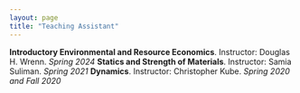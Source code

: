 ```yaml
---
layout: page
title: "Teaching Assistant"
---
```


**Introductory Environmental and Resource Economics**. Instructor: Douglas H. Wrenn. *Spring 2024* 
**Statics and Strength of Materials**. Instructor: Samia Suliman. *Spring 2021*
**Dynamics**. Instructor: Christopher Kube. *Spring 2020 and Fall 2020*
